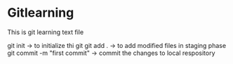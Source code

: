 # Gitlearning
This is git learning text file


git init -> to initialize thi git 
git add . -> to add modified files in staging phase
git commit -m "first commit" -> commit the changes to local respository
